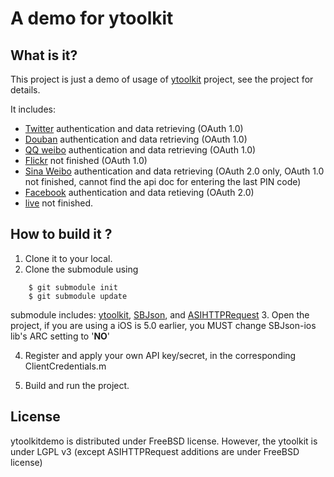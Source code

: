 A demo for ytoolkit
===================

What is it?
-----------

This project is just a demo of usage of [ytoolkit] project, see the project for details.

It includes:

* [Twitter] authentication and data retrieving (OAuth 1.0)
* [Douban] authentication and data retrieving (OAuth 1.0)
* [QQ weibo] authentication and data retrieving (OAuth 1.0)
* [Flickr] not finished (OAuth 1.0)
* [Sina Weibo] authentication and data retrieving (OAuth 2.0 only, OAuth 1.0 not finished, cannot find the api doc for entering the last PIN code)
* [Facebook] authentication and data retieving (OAuth 2.0)
* [live] not finished.

[Twitter]: http://www.twitter.com
[Douban]: http://www.douban.com
[QQ weibo]: http://t.qq.com
[Flickr]: http://www.flickr.com
[Sina Weibo]: http://www.weibo.com
[Facebook]: http://www.facebook.com
[live]: http://www.live.com


[ytoolkit]: https://github.com/sprhawk/ytoolkit

How to build it ?
-----------------
1. Clone it to your local.
2. Clone the submodule using

```
    $ git submodule init
    $ git submodule update
```

   submodule includes: [ytoolkit], [SBJson], and [ASIHTTPRequest]
3. Open the project, if you are using a iOS is 5.0 earlier, you MUST change SBJson-ios lib's ARC setting to '**NO**'

4. Register and apply your own API key/secret, in the corresponding ClientCredentials.m

5. Build and run the project.


[ASIHTTPRequest]: https://github.com/pokeb/asi-http-request.git
[SBJson]: http://stig.github.com/json-framework/

License
-------

ytoolkitdemo is distributed under FreeBSD license. However, the ytoolkit is under LGPL v3 (except ASIHTTPRequest additions are under FreeBSD license)



